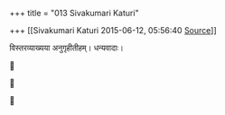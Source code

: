+++
title = "013 Sivakumari Katuri"

+++
[[Sivakumari Katuri	2015-06-12, 05:56:40 [Source](https://groups.google.com/g/samskrita/c/2r2QRqDpjIo)]]



विस्तरव्याख्यया अनुगृहीतीहम्। धन्यवादाः।







